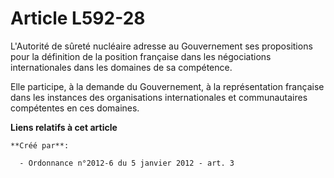 # Article L592-28

L'Autorité de sûreté nucléaire adresse au Gouvernement ses propositions pour la définition de la position française dans les
négociations internationales dans les domaines de sa compétence.

Elle participe, à la demande du Gouvernement, à la représentation française dans les instances des organisations
internationales et communautaires compétentes en ces domaines.

**Liens relatifs à cet article**

	**Créé par**:

	  - Ordonnance n°2012-6 du 5 janvier 2012 - art. 3
